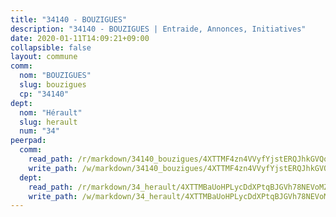 ```yaml
---
title: "34140 - BOUZIGUES"
description: "34140 - BOUZIGUES | Entraide, Annonces, Initiatives"
date: 2020-01-11T14:09:21+09:00
collapsible: false
layout: commune
comm:
  nom: "BOUZIGUES"
  slug: bouzigues
  cp: "34140"
dept:
  nom: "Hérault"
  slug: herault
  num: "34"
peerpad:
  comm:
    read_path: /r/markdown/34140_bouzigues/4XTTMF4zn4VVyfYjstERQJhkGVQqsadw9Q8qYBpKffMzHfELQ
    write_path: /w/markdown/34140_bouzigues/4XTTMF4zn4VVyfYjstERQJhkGVQqsadw9Q8qYBpKffMzHfELQ-K3TgTyLsqzvqjEHncyEDkXgPRm1TashYWm8f23s77nAcQLcvXumTs9RVr593PdWtCSbb9zycv5WVJ5WJbPsvuVSxXM9tdk9wY9SRSkoNrQDgVL13hf1KEEo72gdssLEHJVq9Yx6L
  dept:
    read_path: /r/markdown/34_herault/4XTTMBaUoHPLycDdXPtqBJGVh78NEVoMZNyf8Wnh1X5DK6Ew8
    write_path: /w/markdown/34_herault/4XTTMBaUoHPLycDdXPtqBJGVh78NEVoMZNyf8Wnh1X5DK6Ew8-K3TgTd4rzWVX1F82NgGyNepGUxhqCmodCALjxNZeEdBQWQhd1NJYx1gHMW9QBLL6sN41ALXRejLsG2VetgVferfVncrvVCz47dChJvN8ouQLRMdWs4KpxKPeRYR1nspmhzdBqF8J
---
```


